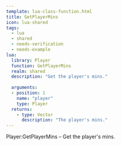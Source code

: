 ```yaml
---
template: lua-class-function.html
title: GetPlayerMins
icon: lua-shared
tags:
  - lua
  - shared
  - needs-verification
  - needs-example
lua:
  library: Player
  function: GetPlayerMins
  realm: shared
  description: "Get the player's mins."
  
  arguments:
  - position: 1
    name: "player"
    type: Player
  returns:
    - type: Vector
      description: "The player's mins."
---
```


<div class="lua__search__keywords">
Player:GetPlayerMins &#x2013; Get the player's mins.
</div>
